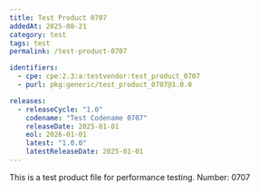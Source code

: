 ```yaml
---
title: Test Product 0707
addedAt: 2025-08-21
category: test
tags: test
permalink: /test-product-0707

identifiers:
  - cpe: cpe:2.3:a:testvendor:test_product_0707
  - purl: pkg:generic/test_product_0707@1.0.0

releases:
  - releaseCycle: "1.0"
    codename: "Test Codename 0707"
    releaseDate: 2025-01-01
    eol: 2026-01-01
    latest: "1.0.0"
    latestReleaseDate: 2025-01-01
---
```


This is a test product file for performance testing. Number: 0707
